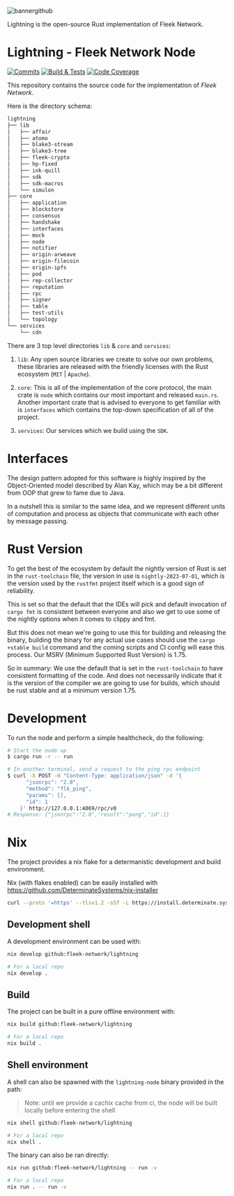 ![bannergithub](https://github.com/fleek-network/lightning/assets/73345016/43696987-31df-418d-8eba-2ded59d483e0)

Lightning is the open-source Rust implementation of Fleek Network.

# Lightning - Fleek Network Node

[![Commits](https://github.com/fleek-network/lightning/actions/workflows/commits.yml/badge.svg)](https://github.com/fleek-network/lightning/actions/workflows/commits.yml)
[![Build & Tests](https://github.com/fleek-network/lightning/actions/workflows/cron.yml/badge.svg?branch=main)](https://github.com/fleek-network/lightning/actions/workflows/cron.yml)
[![Code Coverage](https://codecov.io/github/fleek-network/lightning/branch/main/graph/badge.svg?token=7SN9432OHC)](https://codecov.io/github/fleek-network/lightning)

This repository contains the source code for the implementation of _Fleek Network_.

Here is the directory schema:

```txt
lightning
├── lib
│   ├── affair
│   ├── atomo
│   ├── blake3-stream
│   ├── blake3-tree
│   ├── fleek-crypto
│   ├── hp-fixed
│   ├── ink-quill
│   ├── sdk
│   ├── sdk-macros
│   └── simulon
├── core
│   ├── application
│   ├── blockstore
│   ├── consensus
│   ├── handshake
│   ├── interfaces
│   ├── mock
│   ├── node
│   ├── notifier
│   ├── origin-arweave
│   ├── origin-filecoin
│   ├── origin-ipfs
│   ├── pod
│   ├── rep-collector
│   ├── reputation
│   ├── rpc
│   ├── signer
│   ├── table
│   ├── test-utils
│   └── topology
└── services
    └── cdn
```

There are 3 top level directories `lib` & `core` and `services`:

1. `lib`: Any open source libraries we create to solve our own problems,
   these libraries are released with the friendly licenses with the Rust
   ecosystem (`MIT` | `Apache`).

2. `core`: This is all of the implementation of the core protocol, the main crate
   is `node` which contains our most important and released `main.rs`. Another important
   crate that is advised to everyone to get familiar with is `interfaces` which contains
   the top-down specification of all of the project.

3. `services`: Our services which we build using the `SDK`.

# Interfaces

The design pattern adopted for this software is highly inspired by the Object-Oriented model
described by Alan Kay, which may be a bit different from OOP that grew to fame due to Java.

In a nutshell this is similar to the same idea, and we represent different units of computation
and process as objects that communicate with each other by message passing.

# Rust Version

To get the best of the ecosystem by default the nightly version of Rust is set in the `rust-toolchain`
file, the version in use is `nightly-2023-07-01`, which is the version used by the `rustfmt` project
itself which is a good sign of reliability.

This is set so that the default that the IDEs will pick and default invocation of `cargo fmt` is consistent
between everyone and also we get to use some of the nightly options when it comes to clippy and fmt.

But this does not mean we're going to use this for building and releasing the binary, building the binary
for any actual use cases should use the `cargo +stable build` command and the coming scripts and CI config
will ease this process. Our MSRV (Minimum Supported Rust Version) is 1.75.

So in summary: We use the default that is set in the `rust-toolchain` to have consistent formatting of
the code. And does not necessarily indicate that it is the version of the compiler we are going to use
for builds, which should be rust stable and at a minimum version 1.75.

# Development

To run the node and perform a simple healthcheck, do the following:

```bash
# Start the node up
$ cargo run -r -- run

# In another terminal, send a request to the ping rpc endpoint
$ curl -X POST -H "Content-Type: application/json" -d '{
      "jsonrpc": "2.0",
      "method": "flk_ping",
      "params": [],
      "id": 1
    }' http://127.0.0.1:4069/rpc/v0
# Response: {"jsonrpc":"2.0","result":"pong","id":1}
```

# Nix

The project provides a nix flake for a determanistic development and build environment.

Nix (with flakes enabled) can be easily installed with https://github.com/DeterminateSystems/nix-installer

```bash
curl --proto '=https' --tlsv1.2 -sSf -L https://install.determinate.systems/nix | sh -s -- install
```

## Development shell

A development environment can be used with:

```bash
nix develop github:fleek-network/lightning

# For a local repo
nix develop .
```

## Build

The project can be built in a pure offline environment with:

```bash
nix build github:fleek-network/lightning

# For a local repo
nix build .
```

## Shell environment

A shell can also be spawned with the `lightning-node` binary provided in the path:

> Note: until we provide a cachix cache from ci, the node will be built locally before entering the shell

```bash
nix shell github:fleek-network/lightning

# For a local repo
nix shell .
```

The binary can also be ran directly:

```bash
nix run github:fleek-network/lightning -- run -v

# For a local repo
nix run . -- run -v
```
